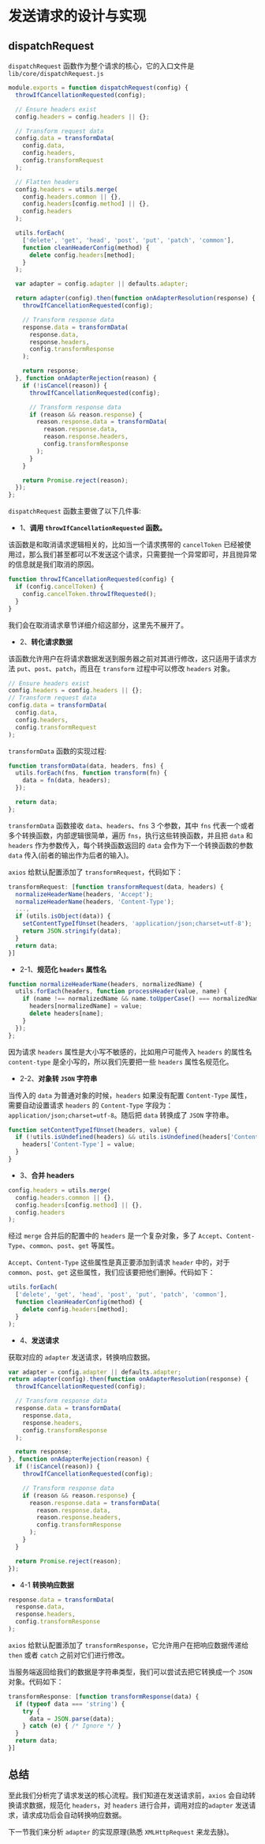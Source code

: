 # 发送请求的设计与实现
## dispatchRequest
`dispatchRequest` 函数作为整个请求的核心，它的入口文件是 `lib/core/dispatchRequest.js`
```js
module.exports = function dispatchRequest(config) {
  throwIfCancellationRequested(config);

  // Ensure headers exist
  config.headers = config.headers || {};

  // Transform request data
  config.data = transformData(
    config.data,
    config.headers,
    config.transformRequest
  );

  // Flatten headers
  config.headers = utils.merge(
    config.headers.common || {},
    config.headers[config.method] || {},
    config.headers
  );

  utils.forEach(
    ['delete', 'get', 'head', 'post', 'put', 'patch', 'common'],
    function cleanHeaderConfig(method) {
      delete config.headers[method];
    }
  );

  var adapter = config.adapter || defaults.adapter;

  return adapter(config).then(function onAdapterResolution(response) {
    throwIfCancellationRequested(config);

    // Transform response data
    response.data = transformData(
      response.data,
      response.headers,
      config.transformResponse
    );

    return response;
  }, function onAdapterRejection(reason) {
    if (!isCancel(reason)) {
      throwIfCancellationRequested(config);

      // Transform response data
      if (reason && reason.response) {
        reason.response.data = transformData(
          reason.response.data,
          reason.response.headers,
          config.transformResponse
        );
      }
    }

    return Promise.reject(reason);
  });
};
```
`dispatchRequest` 函数主要做了以下几件事:
+ 1、**调用 `throwIfCancellationRequested` 函数。**

该函数是和取消请求逻辑相关的，比如当一个请求携带的 `cancelToken` 已经被使用过，那么我们甚至都可以不发送这个请求，只需要抛一个异常即可，并且抛异常的信息就是我们取消的原因。
```js
function throwIfCancellationRequested(config) {
  if (config.cancelToken) {
    config.cancelToken.throwIfRequested();
  }
}
```
我们会在取消请求章节详细介绍这部分，这里先不展开了。

+ 2、**转化请求数据**

该函数允许用户在将请求数据发送到服务器之前对其进行修改，这只适用于请求方法 `put`、`post`、`patch`，而且在 `transform` 过程中可以修改 `headers` 对象。
```js
// Ensure headers exist
config.headers = config.headers || {};
// Transform request data
config.data = transformData(
  config.data,
  config.headers,
  config.transformRequest
);
```
`transformData` 函数的实现过程:
```js
function transformData(data, headers, fns) {
  utils.forEach(fns, function transform(fn) {
    data = fn(data, headers);
  });

  return data;
};
```
`transformData` 函数接收 `data`、`headers`、`fns` 3 个参数，其中 `fns` 代表一个或者多个转换函数，内部逻辑很简单，遍历 `fns`，执行这些转换函数，并且把 `data` 和 `headers` 作为参数传入，每个转换函数返回的 `data` 会作为下一个转换函数的参数 `data` 传入(前者的输出作为后者的输入)。

`axios` 给默认配置添加了 `transformRequest`，代码如下：
```js
transformRequest: [function transformRequest(data, headers) {
  normalizeHeaderName(headers, 'Accept');
  normalizeHeaderName(headers, 'Content-Type');
  ...,
  if (utils.isObject(data)) {
    setContentTypeIfUnset(headers, 'application/json;charset=utf-8');
    return JSON.stringify(data);
  }
  return data;
}]
```
+ 2-1、**规范化 `headers` 属性名**
```js
function normalizeHeaderName(headers, normalizedName) {
  utils.forEach(headers, function processHeader(value, name) {
    if (name !== normalizedName && name.toUpperCase() === normalizedName.toUpperCase()) {
      headers[normalizedName] = value;
      delete headers[name];
    }
  });
};
```
因为请求 `headers` 属性是大小写不敏感的，比如用户可能传入 `headers` 的属性名 `content-type` 是全小写的，所以我们先要把一些 `headers` 属性名规范化。
+ 2-2、**对象转 `JSON` 字符串**

当传入的 `data` 为普通对象的时候，`headers` 如果没有配置 `Content-Type` 属性，需要自动设置请求 `headers` 的 `Content-Type` 字段为：`application/json;charset=utf-8`。随后把 `data` 转换成了 `JSON` 字符串。
```js
function setContentTypeIfUnset(headers, value) {
  if (!utils.isUndefined(headers) && utils.isUndefined(headers['Content-Type'])) {
    headers['Content-Type'] = value;
  }
}
```
+ 3、**合并 headers**
```js
config.headers = utils.merge(
  config.headers.common || {},
  config.headers[config.method] || {},
  config.headers
);
```
经过 `merge` 合并后的配置中的 `headers` 是一个复杂对象，多了 `Accept`、`Content-Type`、`common`、`post`、`get` 等属性。

`Accept`、`Content-Type` 这些属性是真正要添加到请求 `header` 中的，对于 `common`、`post`、`get` 这些属性，我们应该要把他们删掉。代码如下：
```js
utils.forEach(
  ['delete', 'get', 'head', 'post', 'put', 'patch', 'common'],
  function cleanHeaderConfig(method) {
    delete config.headers[method];
  }
);
```
+ 4、**发送请求**

获取对应的 `adapter` 发送请求，转换响应数据。
```js
var adapter = config.adapter || defaults.adapter;
return adapter(config).then(function onAdapterResolution(response) {
  throwIfCancellationRequested(config);

  // Transform response data
  response.data = transformData(
    response.data,
    response.headers,
    config.transformResponse
  );

  return response;
}, function onAdapterRejection(reason) {
  if (!isCancel(reason)) {
    throwIfCancellationRequested(config);

    // Transform response data
    if (reason && reason.response) {
      reason.response.data = transformData(
        reason.response.data,
        reason.response.headers,
        config.transformResponse
      );
    }
  }

  return Promise.reject(reason);
});
```
+ 4-1 **转换响应数据**
```js
response.data = transformData(
  response.data,
  response.headers,
  config.transformResponse
);
```
`axios` 给默认配置添加了 `transformResponse`，它允许用户在把响应数据传递给 `then` 或者 `catch` 之前对它们进行修改。

当服务端返回给我们的数据是字符串类型，我们可以尝试去把它转换成一个 `JSON` 对象。代码如下：
```js
transformResponse: [function transformResponse(data) {
  if (typeof data === 'string') {
    try {
      data = JSON.parse(data);
    } catch (e) { /* Ignore */ }
  }
  return data;
}]
```
## 总结
至此我们分析完了请求发送的核心流程。我们知道在发送请求前，`axios` 会自动转换请求数据，规范化 `headers`，对 `headers` 进行合并，调用对应的`adapter` 发送请求，请求成功后会自动转换响应数据。

下一节我们来分析 `adapter` 的实现原理(熟悉 `XMLHttpRequest` 来龙去脉)。
